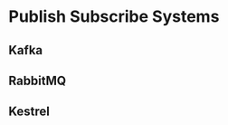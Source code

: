Publish Subscribe Systems
=========================

Kafka
-----

RabbitMQ
--------

Kestrel
-------